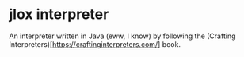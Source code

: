 # jlox interpreter

An interpreter written in Java (eww, I know) by following the (Crafting Interpreters)[https://craftinginterpreters.com/] book.
